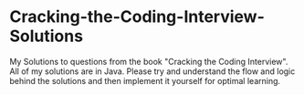 # Cracking-the-Coding-Interview-Solutions
My Solutions to questions from the book "Cracking the Coding Interview". All of my solutions are in Java. Please try and understand the flow and logic behind the solutions and then implement it yourself for optimal learning.  

